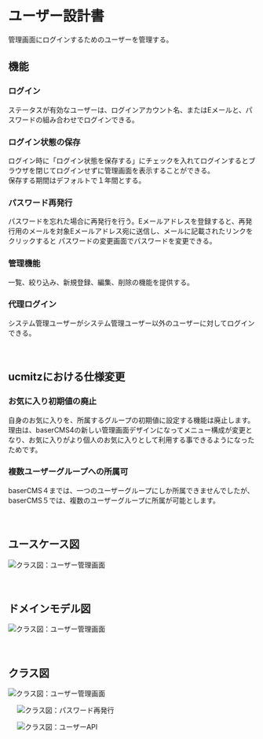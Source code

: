 # ユーザー設計書

管理画面にログインするためのユーザーを管理する。

## 機能
### ログイン
ステータスが有効なユーザーは、ログインアカウント名、またはEメールと、パスワードの組み合わせでログインできる。

### ログイン状態の保存
ログイン時に「ログイン状態を保存する」にチェックを入れてログインするとブラウザを閉じてログインせずに管理画面を表示することができる。  
保存する期間はデフォルトで１年間とする。

### パスワード再発行
パスワードを忘れた場合に再発行を行う。Eメールアドレスを登録すると、再発行用のメールを対象Eメールアドレス宛に送信し、メールに記載されたリンクをクリックすると パスワードの変更画面でパスワードを変更できる。

### 管理機能
一覧、絞り込み、新規登録、編集、削除の機能を提供する。

### 代理ログイン
システム管理ユーザーがシステム管理ユーザー以外のユーザーに対してログインできる。


　
## ucmitzにおける仕様変更

### お気に入り初期値の廃止
自身のお気に入りを、所属するグループの初期値に設定する機能は廃止します。  
理由は、baserCMS4の新しい管理画面デザインになってメニュー構成が変更となり、お気に入りがより個人のお気に入りとして利用する事できるようになったためです。

### 複数ユーザーグループへの所属可
baserCMS４までは、一つのユーザーグループにしか所属できませんでしたが、baserCMS５では、複数のユーザーグループに所属が可能とします。

　
## ユースケース図

![クラス図：ユーザー管理画面](../../use_case/users.svg)

　
## ドメインモデル図

![クラス図：ユーザー管理画面](../../domain_model/users.svg)

　
## クラス図

![クラス図：ユーザー管理画面](../../class/manage_users.svg)

　
![クラス図：パスワード再発行](../../class/manage_users_password_request.svg)

　
![クラス図：ユーザーAPI](../../class/api_users.svg)
